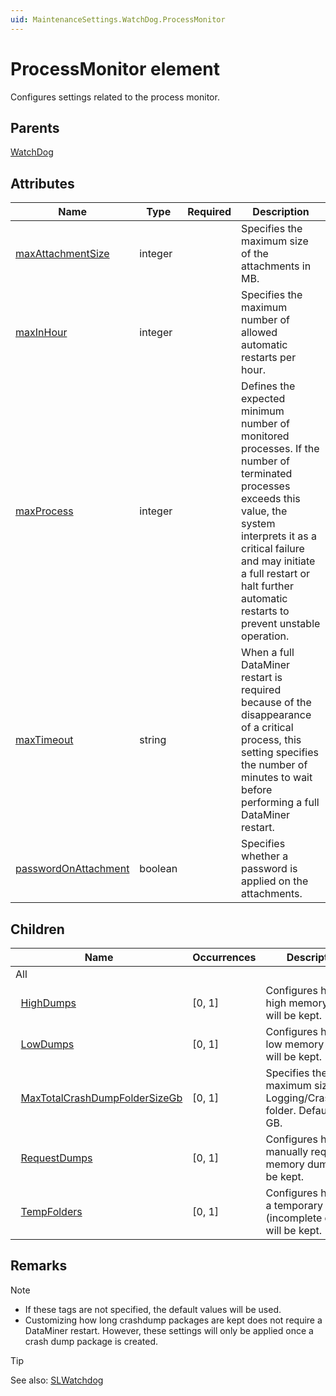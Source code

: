 ```yaml
---
uid: MaintenanceSettings.WatchDog.ProcessMonitor
---
```


# ProcessMonitor element

Configures settings related to the process monitor.

## Parents

[WatchDog](xref:MaintenanceSettings.WatchDog)

## Attributes

| Name | Type | Required | Description |
| --- | --- | --- | --- |
| [maxAttachmentSize](xref:MaintenanceSettings.WatchDog.ProcessMonitor-maxAttachmentSize) | integer |  | Specifies the maximum size of the attachments in MB. |
| [maxInHour](xref:MaintenanceSettings.WatchDog.ProcessMonitor-maxInHour) | integer |  | Specifies the maximum number of allowed automatic restarts per hour. |
| [maxProcess](xref:MaintenanceSettings.WatchDog.ProcessMonitor-maxProcess) | integer |  | Defines the expected minimum number of monitored processes. If the number of terminated processes exceeds this value, the system interprets it as a critical failure and may initiate a full restart or halt further automatic restarts to prevent unstable operation. |
| [maxTimeout](xref:MaintenanceSettings.WatchDog.ProcessMonitor-maxTimeout) | string |  | When a full DataMiner restart is required because of the disappearance of a critical process, this setting specifies the number of minutes to wait before performing a full DataMiner restart. |
| [passwordOnAttachment](xref:MaintenanceSettings.WatchDog.ProcessMonitor-passwordOnAttachment) | boolean |  | Specifies whether a password is applied on the attachments. |

## Children

| Name | Occurrences | Description |
| --- | --- | --- |
| All |  |  |
| &#160;&#160;[HighDumps](xref:MaintenanceSettings.WatchDog.ProcessMonitor.HighDumps) | [0, 1] | Configures how long high memory dumps will be kept. |
| &#160;&#160;[LowDumps](xref:MaintenanceSettings.WatchDog.ProcessMonitor.LowDumps) | [0, 1] | Configures how long low memory dumps will be kept. |
| &#160;&#160;[MaxTotalCrashDumpFolderSizeGb](xref:MaintenanceSettings.WatchDog.ProcessMonitor.MaxTotalCrashDumpFolderSizeGb) | [0, 1] | Specifies the maximum size of the Logging/CrashDump folder. Default: 5 GB. |
| &#160;&#160;[RequestDumps](xref:MaintenanceSettings.WatchDog.ProcessMonitor.RequestDumps) | [0, 1] | Configures how long manually requested memory dumps will be kept. |
| &#160;&#160;[TempFolders](xref:MaintenanceSettings.WatchDog.ProcessMonitor.TempFolders) | [0, 1] | Configures how long a temporary folder (incomplete dump) will be kept. |

## Remarks

> [!NOTE]
>
> - If these tags are not specified, the default values will be used.
> - Customizing how long crashdump packages are kept does not require a DataMiner restart. However, these settings will only be applied once a crash dump package is created.

> [!TIP]
> See also: [SLWatchdog](xref:Configuration_of_DataMiner_processes#slwatchdog)
